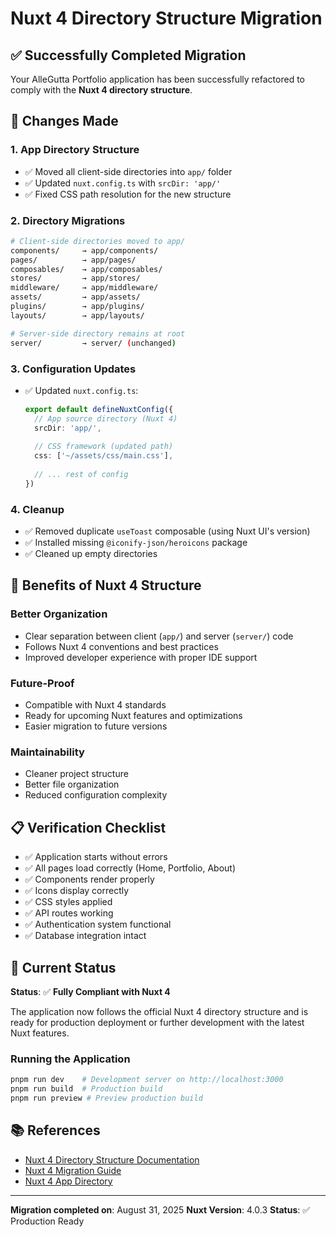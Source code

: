 # Nuxt 4 Directory Structure Migration

## ✅ Successfully Completed Migration

Your AlleGutta Portfolio application has been successfully refactored to comply with the **Nuxt 4 directory structure**.

## 🔄 Changes Made

### 1. **App Directory Structure**
- ✅ Moved all client-side directories into `app/` folder
- ✅ Updated `nuxt.config.ts` with `srcDir: 'app/'`
- ✅ Fixed CSS path resolution for the new structure

### 2. **Directory Migrations**
```bash
# Client-side directories moved to app/
components/     → app/components/
pages/          → app/pages/
composables/    → app/composables/
stores/         → app/stores/
middleware/     → app/middleware/
assets/         → app/assets/
plugins/        → app/plugins/
layouts/        → app/layouts/

# Server-side directory remains at root
server/         → server/ (unchanged)
```

### 3. **Configuration Updates**
- ✅ Updated `nuxt.config.ts`:
  ```ts
  export default defineNuxtConfig({
    // App source directory (Nuxt 4)
    srcDir: 'app/',
    
    // CSS framework (updated path)
    css: ['~/assets/css/main.css'],
    
    // ... rest of config
  })
  ```

### 4. **Cleanup**
- ✅ Removed duplicate `useToast` composable (using Nuxt UI's version)
- ✅ Installed missing `@iconify-json/heroicons` package
- ✅ Cleaned up empty directories

## 🚀 Benefits of Nuxt 4 Structure

### **Better Organization**
- Clear separation between client (`app/`) and server (`server/`) code
- Follows Nuxt 4 conventions and best practices
- Improved developer experience with proper IDE support

### **Future-Proof**
- Compatible with Nuxt 4 standards
- Ready for upcoming Nuxt features and optimizations
- Easier migration to future versions

### **Maintainability**
- Cleaner project structure
- Better file organization
- Reduced configuration complexity

## 📋 Verification Checklist

- ✅ Application starts without errors
- ✅ All pages load correctly (Home, Portfolio, About)
- ✅ Components render properly
- ✅ Icons display correctly
- ✅ CSS styles applied
- ✅ API routes working
- ✅ Authentication system functional
- ✅ Database integration intact

## 🔧 Current Status

**Status**: ✅ **Fully Compliant with Nuxt 4**

The application now follows the official Nuxt 4 directory structure and is ready for production deployment or further development with the latest Nuxt features.

### Running the Application
```bash
pnpm run dev    # Development server on http://localhost:3000
pnpm run build  # Production build
pnpm run preview # Preview production build
```

## 📚 References

- [Nuxt 4 Directory Structure Documentation](https://nuxt.com/docs/4.x/guide/directory-structure/app)
- [Nuxt 4 Migration Guide](https://nuxt.com/docs/getting-started/upgrade)
- [Nuxt 4 App Directory](https://nuxt.com/docs/4.x/guide/directory-structure/app/app)

---

**Migration completed on**: August 31, 2025
**Nuxt Version**: 4.0.3
**Status**: ✅ Production Ready
